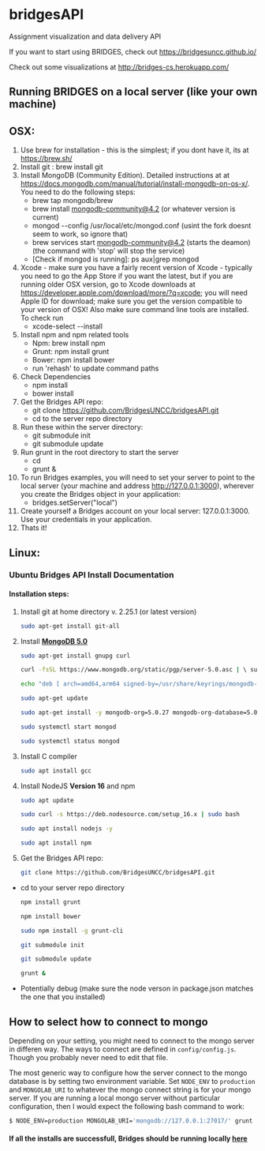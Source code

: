 bridgesAPI
==========

Assignment visualization and data delivery API

If you want to start using BRIDGES, check out https://bridgesuncc.github.io/ 

Check out some visualizations at http://bridges-cs.herokuapp.com/

## Running BRIDGES on a local server (like your own machine) 

## OSX:

1. Use brew for installation - this is the simplest; if you dont have it,
its at https://brew.sh/
2. Install git : brew install git
3. Install MongoDB (Community Edition). Detailed instructions at  at https://docs.mongodb.com/manual/tutorial/install-mongodb-on-os-x/.  You
need to do the following steps:
	- brew tap mongodb/brew
	- brew install mongodb-community@4.2 (or whatever version is current)
	- mongod --config /usr/local/etc/mongod.conf  (usint the fork doesnt seem to 	work, so ignore that)
	- brew services start mongodb-community@4.2 (starts the deamon)
	(the command with 'stop' will stop the service)
	- [Check if mongod is running]: ps aux|grep mongod 
4. Xcode - make sure you have a fairly recent version of Xcode - typically
you need to go the App Store if you want the latest, but if you are running
older OSX version, go to Xcode downloads at https://developer.apple.com/download/more/?q=xcode; you will need Apple ID for download; make sure you get the version compatible to your version of OSX! Also make sure command line tools are installed. To check run 
	- xcode-select --install
5. Install npm and npm related tools
	- Npm:    brew install npm
	- Grunt:  npm install grunt
	- Bower:  npm install bower
	- run 'rehash' to update command paths
6. Check Dependencies 
	- npm install  
	- bower install  
7. Get the Bridges API repo:
	- git  clone https://github.com/BridgesUNCC/bridgesAPI.git  
	- cd to the server repo directory
8. Run these within the server directory:
	- git submodule init
	- git submodule update
9. Run grunt in the root directory  to start the server
	- cd
	- grunt &
10. To run Bridges examples, you will need to set your server to point to 
the local server (your machine and address http://127.0.0.1:3000), wherever you create the Bridges object
in your application:
	- bridges.setServer("local")
11. Create yourself a Bridges account on your local server: 127.0.0.1:3000. Use
	your credentials in your application.
12. Thats it!

## Linux:

### Ubuntu Bridges API Install Documentation

#### Installation steps:
1. Install git at home directory v. 2.25.1 (or latest version)
    ```bash
    sudo apt-get install git-all
    ```
2. Install [**MongoDB 5.0**](https://www.mongodb.com/docs/v5.0/tutorial/install-mongodb-on-ubuntu/) 
    ```bash
    sudo apt-get install gnupg curl
    ```
    ```bash
    curl -fsSL https://www.mongodb.org/static/pgp/server-5.0.asc | \ sudo gpg -o /usr/share/keyrings/mongodb-server-5.0.gpg \ -dearmor
    ```
    ```bash
    echo "deb [ arch=amd64,arm64 signed-by=/usr/share/keyrings/mongodb-server-5.0.gpg ] https://repo.mongodb.org/apt/ubuntu focal/mongodb-org/5.0 multiverse" | sudo tee /etc/apt/sources.list.d/mongodb-org-5.0.list
    ```
    ```bash
    sudo apt-get update
    ```
    ```bash
    sudo apt-get install -y mongodb-org=5.0.27 mongodb-org-database=5.0.27 mongodb-org-server=5.0.27 mongodb-org-shell=5.0.27 mongodb-org-mongos=5.0.27 mongodb-org-tools=5.0.27
    ```
    ```bash
    sudo systemctl start mongod
    ```
    ```bash
    sudo systemctl status mongod
    ```

3. Install C compiler

    ```bash
    sudo apt install gcc
    ```

4. Install NodeJS **Version 16** and npm
    ```bash
    sudo apt update
    ```
    ```bash
    sudo curl -s https://deb.nodesource.com/setup_16.x | sudo bash
    ```
    ```bash
    sudo apt install nodejs -y
    ```
    ```bash
    sudo apt install npm    
    ```
6. Get the Bridges API repo:
    ```bash
    git clone https://github.com/BridgesUNCC/bridgesAPI.git
    ```
* cd to your server repo directory
    
    ```bash
    npm install grunt
    ```
    ```bash
    npm install bower
    ```
    ```bash
    sudo npm install -g grunt-cli
    ```
    ```bash
    git submodule init
    ```
    ```bash
    git submodule update
    ```
    ```bash
    grunt &
    ```

* Potentially debug (make sure the node verson in package.json matches the one that you installed)

## How to select how to connect to mongo

Depending on your setting, you might need to connect to the mongo server in differen way.
The ways to connect are defined in `config/config.js`. Though you probably never need to edit that file. 

The most generic way to configure how the server connect to the mongo database is by setting two environment variable. Set `NODE_ENV` to `production` and `MONGOLAB_URI` to whatever the mongo connect string is for your mongo server. If you are running a local mongo server without particular configuration, then I would expect the following bash command to work:

```bash
$ NODE_ENV=production MONGOLAB_URI='mongodb://127.0.0.1:27017/' grunt
```

#### If all the installs are successfull, Bridges should be running locally [here](http://localhost:3000/)
    
